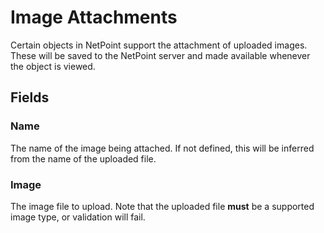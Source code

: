 # Image Attachments

Certain objects in NetPoint support the attachment of uploaded images. These will be saved to the NetPoint server and made available whenever the object is viewed.

## Fields

### Name

The name of the image being attached. If not defined, this will be inferred from the name of the uploaded file.

### Image

The image file to upload. Note that the uploaded file **must** be a supported image type, or validation will fail.
